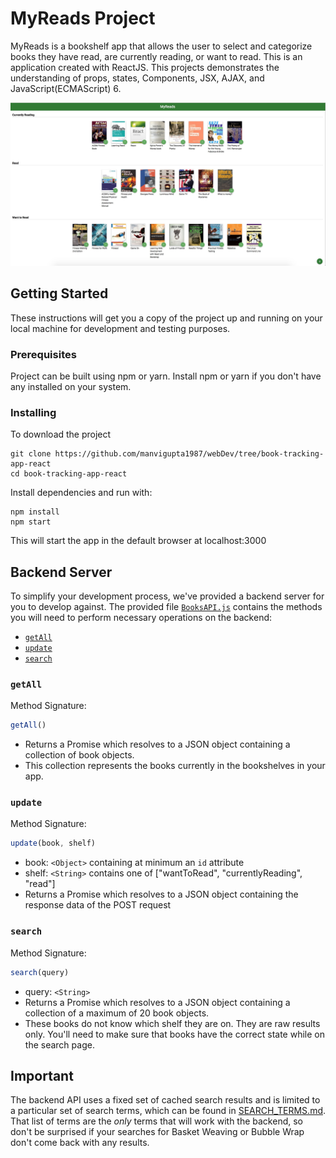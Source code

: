 # MyReads Project

MyReads is a bookshelf app that allows the user to select and categorize books they have read, are currently reading, or want to read. This is an application created with ReactJS. This projects demonstrates the understanding of props, states, Components, JSX, AJAX, and JavaScript(ECMAScript) 6.

![](myreads.jpg)

## Getting Started
These instructions will get you a copy of the project up and running on your local machine for development and testing
purposes.

### Prerequisites
Project can be built using npm or yarn. Install npm or yarn if you don't have any installed on your system.

### Installing

To download the project
```
git clone https://github.com/manvigupta1987/webDev/tree/book-tracking-app-react
cd book-tracking-app-react
```

Install dependencies and run with:
```
npm install
npm start
```
This will start the app in the default browser at localhost:3000



## Backend Server

To simplify your development process, we've provided a backend server for you to develop against. The provided file [`BooksAPI.js`](src/BooksAPI.js) contains the methods you will need to perform necessary operations on the backend:

* [`getAll`](#getall)
* [`update`](#update)
* [`search`](#search)

### `getAll`

Method Signature:

```js
getAll()
```

* Returns a Promise which resolves to a JSON object containing a collection of book objects.
* This collection represents the books currently in the bookshelves in your app.

### `update`

Method Signature:

```js
update(book, shelf)
```

* book: `<Object>` containing at minimum an `id` attribute
* shelf: `<String>` contains one of ["wantToRead", "currentlyReading", "read"]
* Returns a Promise which resolves to a JSON object containing the response data of the POST request

### `search`

Method Signature:

```js
search(query)
```

* query: `<String>`
* Returns a Promise which resolves to a JSON object containing a collection of a maximum of 20 book objects.
* These books do not know which shelf they are on. They are raw results only. You'll need to make sure that books have the correct state while on the search page.

## Important
The backend API uses a fixed set of cached search results and is limited to a particular set of search terms, which can be found in [SEARCH_TERMS.md](SEARCH_TERMS.md). That list of terms are the _only_ terms that will work with the backend, so don't be surprised if your searches for Basket Weaving or Bubble Wrap don't come back with any results.
